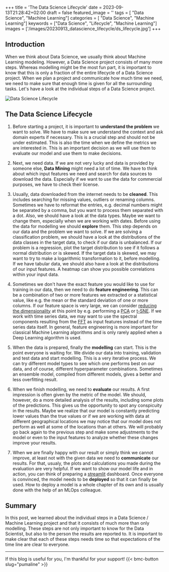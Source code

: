 +++
title = 'The Data Science Lifecycle'
date = 2023-09-13T21:28:42+02:00
draft = false
featured_image = ''
tags = [ "Data Science", "Machine Learning"]
categories = [ "Data Science", "Machine Learning"]
keywords = ["Data Science", "Lifecycle", "Machine Learning"]
images = ['/images/20230913_datascience_lifecycle/ds_lifecycle.jpg']
+++

## Introduction

When we think about Data Science, we usually think about Machine Learning modeling. However, a Data Science project consists of many more steps. Whereas modelling might be the most fun part, it is important to know that this is only a fraction of the entire lifecycle of a Data Science project. When we plan a project and communicate how much time we need, we need to make sure that enough time is given for all the surrounding tasks. Let's have a look at the individual steps of a Data Science project.

![Data Science Lifecycle](/images/20230913_datascience_lifecycle/ds_lifecycle.jpg)

## The Data Science Lifecycle

1. Before starting a project, it is important to **understand the problem** we want to solve. We have to make sure we understand the context and ask domain experts if necessary. This is a crucial step and should not be under estimated. This is also the time when we define the metrics we are interested in. This is an important decision as we will use them to evaluate our model and use them to make decisions.

2. Next, we need data. If we are not very lucky and data is provided by someone else, **Data Mining** might need a lot of time. We have to think about which input features we need and search for data sources to download the data. Especially if we want to use the data for commercial purposes, we have to check their license.

3. Usually, data downloaded from the internet needs to be **cleaned**. This includes searching for missing values, outliers or renaming columns. Sometimes we have to reformat the entries, e.g. decimal numbers might be separated by a comma, but you want to process them separated with a dot. Also, we should have a look at the data types. Maybe we want to change them, especially when we are working with dates. Before using the data for modelling we should **explore** them. This step depends on our data and the problem we want to solve. If we are solving a classification problem, we should have a look at the distributions of the data classes in the target data, to check if our data is unbalanced. If our problem is a regression, plot the target distribution to see if it follows a normal distribution or is skewed. If the target data is skewed, we may want to try to make a logarithmic transformation to it, before modelling. If we have tabular data, we should also have a look at the distributions of our input features. A heatmap can show you possible correlations within your input data.

4. Sometimes we don't have the exact feature you would like to use for training in our data, then we need to do **feature engineering**. This can be a combination of two or more features we extracted or a statistical value, like e.g. the mean or the standard deviation of one or more columns. If our feature space is very large, we can consider [reducing the dimensionality](https://en.wikipedia.org/wiki/Dimensionality_reduction#:~:text=Dimensionality%20reduction%2C%20or%20dimension%20reduction,close%20to%20its%20intrinsic%20dimension.) at this point by e.g. performing a [PCA](https://en.wikipedia.org/wiki/Principal_component_analysis) or [t-SNE](https://en.wikipedia.org/wiki/T-distributed_stochastic_neighbor_embedding). If we work with time series data, we may want to use the spectral components resulting from the [FFT](https://en.wikipedia.org/wiki/Fast_Fourier_transform) as input features instead of the time series data itself. In general, feature engineering is more important for classical Machine Learning algorithms and is only rarely applied when a Deep Learning algorithm is used.

5. When the data is prepared, finally the **modelling** can start. This is the point everyone is waiting for. We divide our data into training, validation and test data and start modelling. This is a very iterative process. We can try different model types to see which one performs best on our data, and of course, different hyperparameter combinations. Sometimes an ensemble model, compiled from different models, gives a better and less overfitting result. 

6. When we finish modelling, we need to **evaluate** our results. A first impression is often given by the metric of the model. We should, however, do a more detailed analysis of the results, including some plots of the predictions. This gives us the opportunity to spot any conspicuity in the results. Maybe we realize that our model is constantly predicting lower values than the true values or if we are working with data at different geographical locations we may notice that our model does not perform as well at some of the locations than at others. We will probably go back again to the previous step and make some adjustments to the model or even to the input features to analyze whether these changes improve your results.

7. When we are finally happy with our result or simply think we cannot improve, at least not with the given data we need to **communicate** our results. For that, usualy, the plots and calculations you made during the evaluation are very helpful. If we want to show our model life and in action, you can think of preparing a [streamlit](https://streamlit.io/) dashboard. Once everyone is convinced, the model needs to be **deployed** so that it can finally be used. How to deploy a model is a whole chapter of its own and is usually done with the help of an MLOps colleague.

## Summary

In this post, we learned about the individual steps in a Data Science / Machine Learning project and that it consists of much more than only modelling. These steps are not only important to know for the Data Scientist, but also to the person the results are reported to. It is important to make clear that each of these steps needs time so that expectations of the time line are clear to everyone. 

---
If this blog is useful for you, I'm thankful for your support!
{{< bmc-button slug="pumaline" >}}



